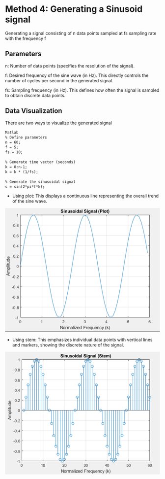 # Method 4: Generating a Sinusoid signal
Generating a signal consisting of n data points sampled at fs sampling rate with the frequency f

## Parameters

n: Number of data points (specifies the resolution of the signal).

f: Desired frequency of the sine wave (in Hz). This directly controls the number of cycles per second in the generated signal.

fs: Sampling frequency (in Hz). This defines how often the signal is sampled to obtain discrete data points.


## Data Visualization
There are two ways to visualize the generated signal

```
Matlab
% Define parameters
n = 60; 
f = 5;  
fs = 10;  

% Generate time vector (seconds)
k = 0:n-1;
k = k * (1/fs); 

% Generate the sinusoidal signal
s = sin(2*pi*f*k);
```
- Using plot: This displays a continuous line representing the overall trend of the sine wave.
  
!["continuous signal data"](continous-signal.PNG)

- Using stem: This emphasizes individual data points with vertical lines and markers, showing the discrete nature of the signal.

!["discrete signal data"](discrete-signal.PNG)

